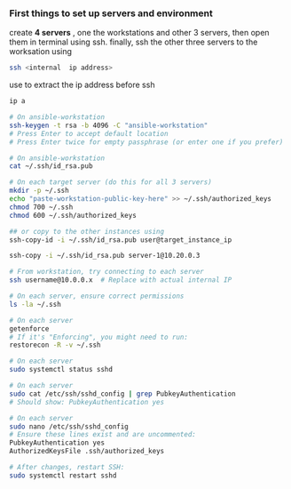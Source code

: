 ### First things to set up servers and environment


create **4 servers** , one the workstations and other 3 servers, then open them in terminal using ssh. 
finally, ssh the other three servers to the worksation using 
```bash
ssh <internal  ip address>
```
use to extract the ip address before ssh 
```bash
ip a
```     
```bash
# On ansible-workstation
ssh-keygen -t rsa -b 4096 -C "ansible-workstation"
# Press Enter to accept default location
# Press Enter twice for empty passphrase (or enter one if you prefer)

# On ansible-workstation
cat ~/.ssh/id_rsa.pub

# On each target server (do this for all 3 servers)
mkdir -p ~/.ssh
echo "paste-workstation-public-key-here" >> ~/.ssh/authorized_keys
chmod 700 ~/.ssh
chmod 600 ~/.ssh/authorized_keys

## or copy to the other instances using 
ssh-copy-id -i ~/.ssh/id_rsa.pub user@target_instance_ip

ssh-copy -i ~/.ssh/id_rsa.pub server-1@10.20.0.3

# From workstation, try connecting to each server
ssh username@10.0.0.x  # Replace with actual internal IP

# On each server, ensure correct permissions
ls -la ~/.ssh

# On each server
getenforce
# If it's "Enforcing", you might need to run:
restorecon -R -v ~/.ssh

# On each server
sudo systemctl status sshd

# On each server
sudo cat /etc/ssh/sshd_config | grep PubkeyAuthentication
# Should show: PubkeyAuthentication yes

# On each server
sudo nano /etc/ssh/sshd_config
# Ensure these lines exist and are uncommented:
PubkeyAuthentication yes
AuthorizedKeysFile .ssh/authorized_keys

# After changes, restart SSH:
sudo systemctl restart sshd
```
